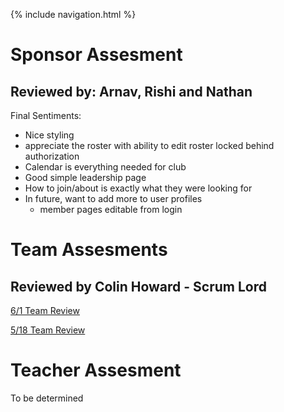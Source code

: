 {% include navigation.html %}

# Sponsor Assesment #

## Reviewed by: Arnav, Rishi and Nathan

Final Sentiments: 
- Nice styling
- appreciate the roster with ability to edit roster locked behind authorization
- Calendar is everything needed for club
- Good simple leadership page
- How to join/about is exactly what they were looking for
- In future, want to add more to user profiles
  - member pages editable from login

# Team Assesments #
## Reviewed  by Colin Howard - Scrum Lord ##
[6/1 Team Review](https://github.com/KoolKidKai/Siuuuu/issues/53)

[5/18 Team Review](https://github.com/KoolKidKai/Siuuuu/issues/34)

# Teacher Assesment #
To be determined



